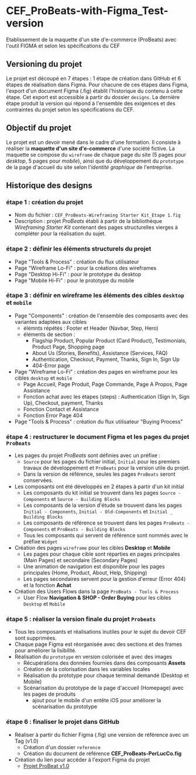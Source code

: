 # CEF_ProBeats-with-Figma_Test-version
Etablissement de la maquette d'un site d'e-commerce (ProBeats) avec l'outil FIGMA et selon les spécifications du CEF

## Versioning du projet
Le projet est découpé en 7 étapes : 1 étape de création dans GitHub et 6 étapes de réalisation dans Figma.  Pour chacune de ces étapes dans Figma,  l'export d'un document Figma (.fig) établit l'historique du contenu à cette étape. Cet export est accessible à partir du dossier `designs`.
La dernière étape produit la version qui répond à l'ensemble des exigences et des contraintes du projet selon les spécifications du CEF.

## Objectif du projet
Le projet est un devoir mené dans le cadre d'une formation. Il consiste à réaliser la __maquette d'un site d'e-commerce__ d'une société fictive. La maquette se compose du `wireframe` de chaque page du site (5 pages pour _desktop_, 5 pages pour _mobile_), ainsi que du développement du `prototype` de la page d'accueil du site selon l'_identité graphique_ de l'entreprise.

## Historique des designs

### étape 1 : création du projet
 - Nom du fichier : `CEF_ProBeats-Wireframing Starter Kit_Etape 1.fig`
 - Description : projet _ProBeats_ établi à partir de la bibliothèque _Wireframing Starter Kit_ contenant des pages structurelles vierges à compléter pour la réalisation du sujet.

### étape 2 : définir les éléments structurels du projet
 - Page "Tools & Process" : création du flux utilisateur
 - Page "Wireframe Lo-Fi" : pour la créations des wireframes
 - Page "Desktop Hi-Fi" : pour le prototype du desktop
 - Page "Mobile Hi-Fi" : pour le prototype du mobile

### étape 3 : définir en wireframe les éléments des cibles `desktop` et `mobile`
 - Page "Components" : création de l'ensemble des composants avec des variantes adaptées aux cibles
   - élémnts répétés : Footer et Header (Navbar, Step, Hero)
   - éléments de section : 
     - Flagship Product, Popular Product (Card Product), Testimonials, Product Page, Shopping page
     - About Us (Stories, Benefits), Assistance (Services, FAQ)
     - Authentication, Checkout, Payment, Thanks, Sign In, Sign Up
     - 404-Error page
 - Page "Wireframe Lo-Fi" : création des pages en wireframe pour les cibles `desktop` et `mobile`
   - Page Accueil, Page Produit, Page Commande, Page A Propos, Page Assistance
   - Fonction achat avec les étapes (steps) : Authentication (Sign In, Sign Up), Checkout, payment, Thanks
   - Fonction Contact et Assistance
   - Fonction Error Page 404
 - Page "Tools & Process" : création du flux utilisateur "Buying Process"

### étape 4 : restructurer le document Figma et les pages du projet `ProBeats`
 - Les pages du projet _ProBeats_ sont définies avec un préfixe : 
   - `Source` pour les pages du fichier initial, `Initial` pour les premiers travaux de développement et `ProBeats` pour la version utile du projet.
   - Dans la version de référence, seules les pages `ProBeats` seront conservées.
 - Les composants ont été développés en 2 étapes à partir d'un kit initial
   - Les composants du kit initial se trouvent dans les pages `Source - Components` et `Source - Building Blocks`
   - Les composants de la version d'étude se trouvent dans les pages `Initial - Components`, `Initial - Old-Components` et `Initial _ Building Blocks`
   - Les composants de référence se trouvent dans les pages `ProBeats - Components` et `ProBeats - Building Blocks`
   - Tous les composants qui servent de référence sont nommés avec le préfixe `Widget`
 - Création des pages `wireframe` pour les cibles __Desktop__ et __Mobile__
   - Les pages pour chaque cible sont réparties en pages principales (Main Pages) et secondaire (Secondary Pages)
   - Une animation de navigation est disponible pour les pages principales (Home, Product, About, Help, Shipping)
   - Les pages secondaires servent pour la gestion d'erreur (Error 404) et la fonction __Achat__
 - Création des Users Flows dans la page `ProBeats - Tools & Process`
   - User Flow __Navigation & SHOP - Order Buying__ pour les cibles `Desktop` et `Mobile`

### étape 5 : réaliser la version finale du projet `Probeats`
 - Tous les composants et réalisations inutiles pour le sujet du devoir CEF sont supprimées.
 - Chaque page Figma est réorganisée avec des sections et des frames pour améliorer la lisibilité.
 - Réalisation du `prototype` en version colorisée et avec des images
   - Récupérations des données fournies dans des composants __Assets__
   - Création de la colorisation dans les variables locales
   - Réalisation du prototype pour chaque terminal demandé (Desktop et Mobile)
   - Scénarisation du prototype de la page d'accueil (Homepage) avec les pages de produits
     - ajout pour le mobile d'un entête iOS pour améliorer la scénarisation du prototype

### étape 6 : finaliser le projet dans GitHub
 - Réaliser à partir du fichier Figma (.fig) une version de référence avec un Tag (v1.0)
   - Création d'un dossier `reference`
   - Création du document de référence __CEF_ProBeats-PerLucCo.fig__
 - Création du lien pour accéder à l'export Figma du projet
   - [Projet ProBeat v1.0](https://github.com/MonLucCo/CEF_ProBeats-with-Figma_Test-version/blob/main/reference/CEF_ProBeats-PerLucCo.fig)

